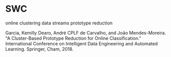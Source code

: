 # SWC

online clustering
data streams
prototype reduction

Garcia, Kemilly Dearo, André CPLF de Carvalho, and João Mendes-Moreira. "A Cluster-Based Prototype Reduction for Online Classification." International Conference on Intelligent Data Engineering and Automated Learning. Springer, Cham, 2018.

